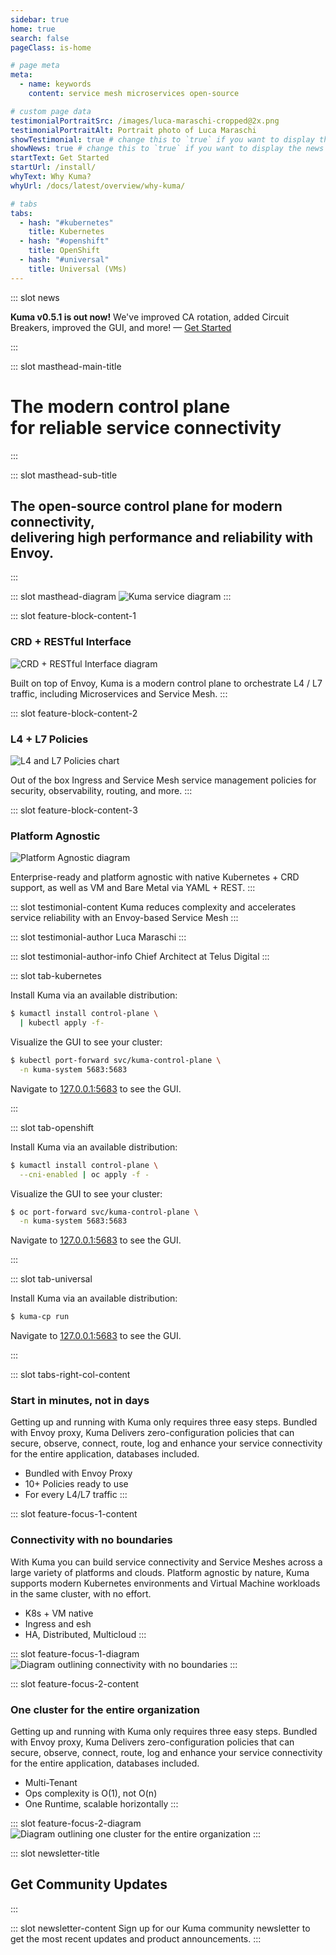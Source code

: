 ```yaml
---
sidebar: true
home: true
search: false
pageClass: is-home

# page meta
meta:
  - name: keywords
    content: service mesh microservices open-source

# custom page data
testimonialPortraitSrc: /images/luca-maraschi-cropped@2x.png
testimonialPortraitAlt: Portrait photo of Luca Maraschi
showTestimonial: true # change this to `true` if you want to display the testimonial
showNews: true # change this to `true` if you want to display the news bar
startText: Get Started
startUrl: /install/
whyText: Why Kuma?
whyUrl: /docs/latest/overview/why-kuma/

# tabs
tabs:
  - hash: "#kubernetes"
    title: Kubernetes
  - hash: "#openshift"
    title: OpenShift
  - hash: "#universal"
    title: Universal (VMs)
---
```


::: slot news

**Kuma v0.5.1 is out now!** We've improved CA rotation, added Circuit Breakers, improved the GUI, and more! &mdash; [Get Started](/install/)

:::

<!-- page masthead -->

::: slot masthead-main-title

# The modern control plane<br> for reliable service connectivity

:::

::: slot masthead-sub-title

## The open-source control plane for modern connectivity, <br>delivering high performance and reliability with Envoy.

:::

::: slot masthead-diagram
![Kuma service diagram](/images/diagrams/main-diagram@2x.png)
:::

<!-- feature blocks -->

::: slot feature-block-content-1

### CRD + RESTful Interface

![CRD + RESTful Interface diagram](/images/diagrams/v2/diagram-crd-rest@2x.png)

Built on top of Envoy, Kuma is a modern control plane to orchestrate L4 / L7 traffic, including Microservices and Service Mesh.
:::

::: slot feature-block-content-2

### L4 + L7 Policies

![L4 and L7 Policies chart](/images/diagrams/v2/diagram-l4-l7-policies@2x.png)

Out of the box Ingress and Service Mesh service management policies for security, observability, routing, and more.
:::

::: slot feature-block-content-3

### Platform Agnostic

![Platform Agnostic diagram](/images/diagrams/v2/diagram-platform-agnostic@2x.png)

Enterprise-ready and platform agnostic with native Kubernetes + CRD support, as well as VM and Bare Metal via YAML + REST.
:::

<!-- testimonial -->

::: slot testimonial-content
Kuma reduces complexity and accelerates service reliability with an Envoy-based Service Mesh
:::

::: slot testimonial-author
Luca Maraschi
:::

::: slot testimonial-author-info
Chief Architect at Telus Digital
:::

<!-- tabs -->

::: slot tab-kubernetes

Install Kuma via an available distribution:

``` sh
$ kumactl install control-plane \
  | kubectl apply -f-
```

Visualize the GUI to see your cluster:

``` sh
$ kubectl port-forward svc/kuma-control-plane \
  -n kuma-system 5683:5683
```

Navigate to [127.0.0.1:5683](http://127.0.0.1:5683) to see the GUI.

:::

::: slot tab-openshift

Install Kuma via an available distribution:

``` sh
$ kumactl install control-plane \
  --cni-enabled | oc apply -f -
```

Visualize the GUI to see your cluster:

``` sh
$ oc port-forward svc/kuma-control-plane \
  -n kuma-system 5683:5683
```

Navigate to [127.0.0.1:5683](http://127.0.0.1:5683) to see the GUI.

:::

::: slot tab-universal

Install Kuma via an available distribution:

```sh
$ kuma-cp run
```

Navigate to [127.0.0.1:5683](http://127.0.0.1:5683) to see the GUI.

:::

::: slot tabs-right-col-content

### Start in minutes, not in days

Getting up and running with Kuma only requires three easy steps. Bundled with Envoy proxy, Kuma Delivers zero-configuration policies that can secure, observe, connect, route, log and enhance your service connectivity for the entire application, databases included.

- Bundled with Envoy Proxy
- 10+ Policies ready to use
- For every L4/L7 traffic
:::

<!-- content blocks -->

::: slot feature-focus-1-content

### Connectivity with no boundaries

With Kuma you can build service connectivity and Service Meshes across a large variety of platforms  and clouds. Platform agnostic by nature, Kuma supports modern Kubernetes environments and Virtual Machine workloads in the same cluster, with no effort. 

- K8s + VM native
- Ingress and esh
- HA, Distributed, Multicloud
:::

::: slot feature-focus-1-diagram
![Diagram outlining connectivity with no boundaries](/images/diagrams/v2/diagram-connectivity@2x.png)
:::

::: slot feature-focus-2-content

### One cluster for the entire organization

Getting up and running with Kuma only requires three easy steps. Bundled with Envoy proxy, Kuma Delivers zero-configuration policies that can secure, observe, connect, route, log and enhance your service connectivity for the entire application, databases included.

- Multi-Tenant
- Ops complexity is O(1), not O(n)
- One Runtime, scalable horizontally
:::

::: slot feature-focus-2-diagram
![Diagram outlining one cluster for the entire organization](/images/diagrams/v2/diagram-org-cluster@2x.png)
:::

<!-- newsletter -->

::: slot newsletter-title

## Get Community Updates

:::

::: slot newsletter-content
Sign up for our Kuma community newsletter to get the most recent updates and product announcements.
:::
